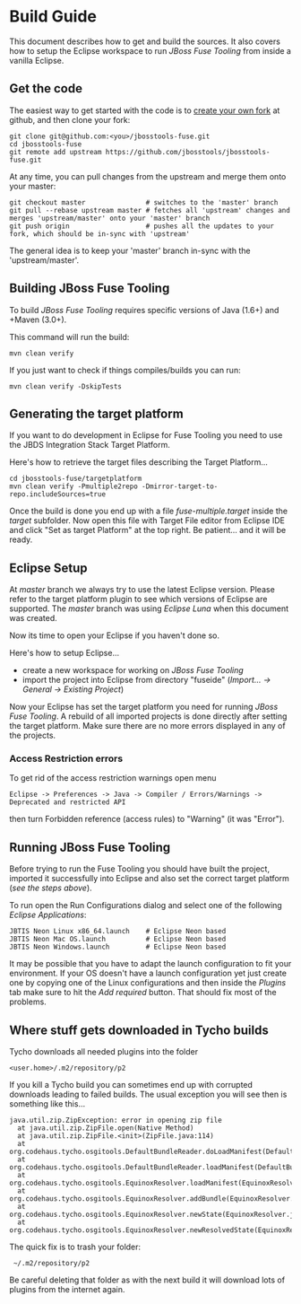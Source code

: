 # Build Guide

This document describes how to get and build the sources. It also covers how to setup the Eclipse workspace to run _JBoss Fuse Tooling_ from inside a vanilla Eclipse.

## Get the code

The easiest way to get started with the code is to [create your own fork](http://help.github.com/forking/) at github, and then clone your fork:

    git clone git@github.com:<you>/jbosstools-fuse.git
    cd jbosstools-fuse
    git remote add upstream https://github.com/jbosstools/jbosstools-fuse.git

At any time, you can pull changes from the upstream and merge them onto your master:

    git checkout master               # switches to the 'master' branch
    git pull --rebase upstream master # fetches all 'upstream' changes and merges 'upstream/master' onto your 'master' branch
    git push origin                   # pushes all the updates to your fork, which should be in-sync with 'upstream'

The general idea is to keep your 'master' branch in-sync with the 'upstream/master'.

## Building JBoss Fuse Tooling

To build _JBoss Fuse Tooling_ requires specific versions of Java (1.6+) and +Maven (3.0+).

This command will run the build:

    mvn clean verify

If you just want to check if things compiles/builds you can run:

    mvn clean verify -DskipTests

## Generating the target platform

If you want to do development in Eclipse for Fuse Tooling you need to use the JBDS Integration Stack Target Platform.

Here's how to retrieve the target files describing the Target Platform...

    cd jbosstools-fuse/targetplatform
    mvn clean verify -Pmultiple2repo -Dmirror-target-to-repo.includeSources=true

Once the build is done you end up with a file *fuse-multiple.target* inside the *target* subfolder. Now open this file with Target File editor from Eclipse IDE and click "Set as target Platform" at the top right. Be patient... and it will be ready.

## Eclipse Setup

At _master_ branch we always try to use the latest Eclipse version. Please refer to the target platform plugin to see which versions of Eclipse are supported. The _master_ branch was using *Eclipse Luna* when this document was created.

Now its time to open your Eclipse if you haven't done so.

Here's how to setup Eclipse...

- create a new workspace for working on _JBoss Fuse Tooling_
- import the project into Eclipse from directory "fuseide" (_Import... -> General -> Existing Project_)

Now your Eclipse has set the target platform you need for running _JBoss Fuse Tooling_. A rebuild of all imported projects is done directly after setting the target platform. Make sure there are no more errors displayed in any of the projects.

### Access Restriction errors

To get rid of the access restriction warnings open menu

    Eclipse -> Preferences -> Java -> Compiler / Errors/Warnings -> Deprecated and restricted API

then turn Forbidden reference (access rules) to "Warning" (it was "Error").

## Running JBoss Fuse Tooling

Before trying to run the Fuse Tooling you should have built the project, imported it successfully into Eclipse and also set the correct target platform (_see the steps above_).

To run open the Run Configurations dialog and select one of the following *Eclipse Applications*:

    JBTIS Neon Linux x86_64.launch    # Eclipse Neon based
    JBTIS Neon Mac OS.launch          # Eclipse Neon based
    JBTIS Neon Windows.launch         # Eclipse Neon based

It may be possible that you have to adapt the launch configuration to fit your environment. If your OS doesn't have a launch configuration yet just create one by copying one of the Linux configurations and then inside the _Plugins_ tab make sure to hit the _Add required_ button. That should fix most of the problems.

## Where stuff gets downloaded in Tycho builds

Tycho downloads all needed plugins into the folder

    <user.home>/.m2/repository/p2

If you kill a Tycho build you can sometimes end up with corrupted downloads leading to failed builds.
The usual exception you will see then is something like this...

    java.util.zip.ZipException: error in opening zip file
      at java.util.zip.ZipFile.open(Native Method)
      at java.util.zip.ZipFile.<init>(ZipFile.java:114)
      at org.codehaus.tycho.osgitools.DefaultBundleReader.doLoadManifest(DefaultBundleReader.java:85)
      at org.codehaus.tycho.osgitools.DefaultBundleReader.loadManifest(DefaultBundleReader.java:47)
      at org.codehaus.tycho.osgitools.EquinoxResolver.loadManifest(EquinoxResolver.java:199)
      at org.codehaus.tycho.osgitools.EquinoxResolver.addBundle(EquinoxResolver.java:175)
      at org.codehaus.tycho.osgitools.EquinoxResolver.newState(EquinoxResolver.java:157)
      at org.codehaus.tycho.osgitools.EquinoxResolver.newResolvedState(EquinoxResolver.java:52)

The quick fix is to trash your folder:

     ~/.m2/repository/p2

Be careful deleting that folder as with the next build it will download lots of plugins from the internet again.

